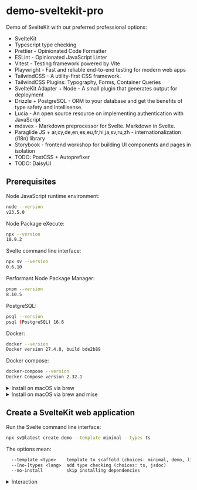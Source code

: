 # demo-sveltekit-pro

Demo of SvelteKit with our preferred professional options:

* SvelteKit
* Typescript type checking
* Prettier - Opinionated Code Formatter
* ESLint - Opinionated JavaScript Linter
* Vitest - Testing framework powered by Vite
* Playwright - Fast and reliable end-to-end testing for modern web apps
* TailwindCSS - A utility-first CSS framework.
* TailwindCSS Plugins: Typography, Forms, Container Queries
* SvelteKit Adapter + Node - A small plugin that generates output for deployment
* Drizzle + PostgreSQL - ORM to your database and get the benefits of type safety and intellisense.
* Lucia - An open source resource on implementing authentication with JavaScript
* mdsvex - Markdown preprocessor for Svelte. Markdown in Svelte.
* Paraglide JS + ar,cy,de,en,es,eu,fr,hi,ja,sv,ru,zh - internationalization (i18n) library
* Storybook - frontend workshop for building UI components and pages in isolation
* TODO: PostCSS + Autoprefixer
* TODO: DaisyUI


## Prerequisites

Node JavaScript runtime environment:

```sh
node --version
v23.5.0
```

Node Package eXecute:

```sh
npx --version
10.9.2
```

Svelte command line interface:

```sh
npx sv --version
0.6.10
```

Performant Node Package Manager:

```sh
pnpm --version
8.10.5
```

PostgreSQL:

```sh
psql --version
psql (PostgreSQL) 16.6
```

Docker:

```sh
docker --version
Docker version 27.4.0, build bde2b89
```

Docker compose:

```sh
docker-compose --version
Docker Compose version 2.32.1
```

<details>
<summary>Install on macOS via brew</summary>
brew install mise
brew install node
brew install pnpm
brew install postgresql
brew install --cask docker
brew install docker-compose docker-credential-helper

Launch Docker. When Docker is launched in this manner, a Docker whale icon appears in the status menu. As soon as the whale icon appears, the symbolic links for docker, docker-compose, docker-credential-osxkeychain and docker-machine are created in /usr/local/bin.

Docker Compose is a Docker plugin. For Docker to find the plugin, add "cliPluginsExtraDirs" to ~/.docker/config.json:
  "cliPluginsExtraDirs": [
      "/opt/homebrew/lib/docker/cli-plugins"
  ]
</details>

<details>
<summary>Install on macOS via brew and mise</summary>
mise use node
mise use pnpm
mise use docker-compose
brew install gcc readline zlib curl openssl@1.1 ossp-uuid icu4c pkg-config
PKG_CONFIG_PATH="$(brew --prefix)/lib/pkgconfig:$(brew --prefix icu4c)/lib/pkgconfig" \
LDFLAGS="-L$(brew --prefix)/lib" \
CPPFLAGS="-I$(brew --prefix)/include" \
mise use postgres@16 --verbose
brew install docker-compose docker-credential-helper
</details>


## Create a SvelteKit web application

Run the Svelte command line interface:

```sh
npx sv@latest create demo --template minimal --types ts
```

The options mean:

```txt
  --template <type>    template to scaffold (choices: minimal, demo, library)
  --[no-]types <lang>  add type checking (choices: ts, jsdoc)
  --no-install         skip installing dependencies
```

<details>
<summary>Interaction</summary>
```txt
┌  Welcome to the Svelte CLI! (v0.6.10)
│
◇  Project created
│
◇  What would you like to add to your project? (use arrow keys / space bar)
│  ◼ prettier (formatter - https://prettier.io)
│  ◼ eslint (linter - https://eslint.org)
│  ◼ vitest (unit testing - https://vitest.dev)
│  ◼ playwright (browser testing - https://playwright.dev)
│  ◼ tailwindcss (css framework - https://tailwindcss.com)
│  ◼ sveltekit-adapter (deployment - https://svelte.dev/docs/kit/adapters)
│  ◼ drizzle (database orm - https://orm.drizzle.team)
│  ◼ lucia (auth guide - https://lucia-auth.com)
│  ◼ mdsvex (svelte + markdown - https://mdsvex.pngwn.io)
│  ◼ paraglide (i18n - https://inlang.com)
│  ◼ storybook (frontend workshop - https://storybook.js.org)
│
◇  tailwindcss: Which plugins would you like to add?
│  ◼ typography (@tailwindcss/typography)
|  ◼ forms (@tailwindcss/forms)
|  ◼ container-queries (@tailwindcss/container-queries)
│
◇  sveltekit-adapter: Which SvelteKit adapter would you like to use?
│  ● node (@sveltejs/adapter-node)
│  ○ static (@sveltejs/adapter-static)
│  ○ vercel (@sveltejs/adapter-vercel)
│  ○ cloudflare-pages (@sveltejs/adapter-cloudflare)
│  ○ cloudflare-workers (@sveltejs/adapter-cloudflare-workers)
│  ○ netlify (@sveltejs/adapter-netlify)
│
◇  drizzle: Which database would you like to use?
│  ● PostgreSQL
│  ○ SQLite
│
◇  drizzle: Which PostgreSQL client would you like to use?
│  ● Postgres.JS (recommended for most users)
│  ○ Neon (popular hosted platform)
│
◇  drizzle: Do you want to run the database locally with docker-compose?
│  ○ Yes / ● No
│  
◇  lucia: Do you want to include a demo? (includes a login/register page)
│  ● Yes / ○ No
│
◇  paraglide: Which languages would you like to support? (e.g. en,de-ch)
│  ar,cy,de,en,es,eu,fr,hi,ja,sv,ru,zh
│
◇  paraglide: Do you want to include a demo?
│  ● Yes / ○ No
│
◇  Which package manager do you want to install dependencies with?
│  ○ None
│  ○ npm
│  ○ yarn
│  ● pnpm
│  ○ bun
│  ○ deno
│
◇  Successfully setup add-ons
│
◇  Successfully installed dependencies
│
◇  Successfully formatted modified files
│
╭──────────────────────────────────────────────────────────────────────────────╮
│                                                                              │
│   Storybook was successfully installed in your project!                      │
│   To run Storybook manually, run npm run storybook. CTRL+C to stop.          │
│                                                                              │
│   Wanna know more about Storybook? Check out https://storybook.js.org/       │
│   Having trouble or want to chat? Join us at https://discord.gg/storybook/   │
│                                                                              │
╰──────────────────────────────────────────────────────────────────────────────╯
│
◇  Project next steps ─────────────────────────────────────────────────────╮
│                                                                          │
│  1: cd demo                                                              │
│  2: git init && git add -A && git commit -m "Initial commit" (optional)  │
│  3: pnpm run dev --open                                                  │
│                                                                          │
│  To close the dev server, hit Ctrl-C                                     │
│                                                                          │
│  Stuck? Visit us at https://svelte.dev/chat                              │
│                                                                          │
├──────────────────────────────────────────────────────────────────────────╯
│
◇  Add-on next steps ──────────────────────────────────────────────────╮
│                                                                      │
│  drizzle:                                                            │
│  - You will need to set DATABASE_URL in your production environment  │
│  - Run pnpm run db:start to start the docker container               │
│  - Run pnpm run db:push to update your database schema               │
│                                                                      │
│  lucia:                                                              │
│  - Run pnpm run db:push to update your database schema               │
│  - Visit /demo/lucia route to view the demo                          │
│                                                                      │
│  paraglide:                                                          │
│  - Edit your messages in messages/en.json                            │
│  - Consider installing the Sherlock IDE Extension                    │
│  - Visit /demo/paraglide route to view the demo                      │
│                                                                      │
├──────────────────────────────────────────────────────────────────────╯
│
└  You're all set!
```


### Deprecated SvelteKit

To create a SvelteKit project, use these command options:

```
npm create @svelte-add/kit@latest my.example.com -- \
--with eslint+playwright+postcss+prettier+tailwindcss+typescript+vitest \
--postcss-autoprefixer \
--tailwindcss-daisyui \
--tailwindcss-forms \
--tailwindcss-typography
```


### Add git

Run:

```sh
cd demo
git init
git add --all
git commit -m "Run npx sv@latest create demo --template minimal --types ts"
```


### Database connection

This demo uses the PostgreSQL database server that must already be running on your system.

Create a new role and database:

```sh
psql -U postgres -c "CREATE ROLE demo_sveltekit_pro_owner WITH LOGIN ENCRYPTED PASSWORD 'secret';"
psql -U postgres -c "CREATE DATABASE demo_sveltekit_pro_development with owner = demo_sveltekit_pro_owner;"
```

Setup created a file Edit file [`.env`](.env):

```sh
# Replace with your DB credentials!
DATABASE_URL="postgres://user:password@host:port/db-name"
```

Change the line to:

```sh
DATABASE_URL="postgres://demo_sveltekit_pro_owner:secret@localhost:5432/demo_sveltekit_pro_development"
```


### Launch

Run:

```sh
pnpm run dev -- --open
```


### Optional copy

To copy old files from a old demo project:

```sh
cp old/.env demo/
cp old/src/lib/{Header,Footer}.svelte demo/src/lib/
cp old/src/app.css demo/src/
cp old/src/routes/+layout.svelte demo/src/routes/
cp old/src/lib/server/db/schema.ts demo/src/lib/server/db/
```


### Verify

You may wish to verify the new configuration files:

```sh
ls -1 *.config.ts
drizzle.config.ts
eslint.config.js
playwright.config.ts
postcss.config.js
svelte.config.js
tailwind.config.ts
tsconfig.json
vite.config.ts
```


## Configure static site - optional

If the project is a static site:

* https://kit.svelte.dev/docs/adapter-static

```sh
pnpm i -D @sveltejs/adapter-static
```

If the project is a static site on Vercel then use the default adapter.

Edit file `svelte.config.js`:

```js
import adapter from '@sveltejs/adapter-static';
import { vitePreprocess } from '@sveltejs/kit/vite';

/** @type {import('@sveltejs/kit').Config} */
const config = {
	// Consult https://kit.svelte.dev/docs/integrations#preprocessors
	// for more information about preprocessors
	preprocess: [vitePreprocess({})],

	kit: {
		// adapter-auto only supports some environments, see https://kit.svelte.dev/docs/adapter-auto for a list.
		// If your environment is not supported or you settled on a specific environment, switch out the adapter.
		// See https://kit.svelte.dev/docs/adapters for more information about adapters.
		adapter: adapter()
	}
};

export default config;
```

Add our preferred settings for prerender and trailing slash.

Create the file `src/routes/+layout.ts`:

```ts
export const prerender = true;
export const trailingSlash = 'always';
```


## Tailwind

Setup installed Tailwind and its dependencies.


```sh
cat src/app.css
```

```js
@import 'tailwindcss/base';
@import 'tailwindcss/components';
@import 'tailwindcss/utilities';
```

### PostCSS

Setup created a PostCSS configuration file:

```sh
cat postcss.config.js
```

```js
export default {
        plugins: {
                tailwindcss: {},
                autoprefixer: {}
        }
};
```

You can write PostCSS syntax in the style lang="postcss" blocks in Svelte files.

You can write PostCSS syntax in the file `src/app.css`.

This is your global stylesheet because it will be active on every page of your site.


### Edit application styles

Edit file [`app.css`](app.css) to add any of your own preferred application styles, such as for typical web page HTML tags.

Example:

```css
@layer base {
    h1 {
        @apply text-3xl;
    }
    p {
        @apply my-4;
    }
    a {
        @apply text-blue-600 underline;
    }
    ol {
        @apply list-decimal;
    }
    ul {
        @apply list-disc;
    }
    li {
        @apply my-4;
    }
}
```


### Layout

Setup create a layout file [`src/routes/+layout.svelte`](src/routes/+layout.svelte) that includes TypeScript, internationalization, Paraglide, and more.


```svelte
<script lang="ts">
	import { i18n } from '$lib/i18n';
	import { ParaglideJS } from '@inlang/paraglide-sveltekit';
	import '.app.css';
	let { children } = $props();
</script>

<ParaglideJS {i18n}>
	{@render children()}
</ParaglideJS>
```


## Create components

Create some Svelte components that are simple placeholders, such as for a header and footer. Create the components with some simple HTML tags and some simple Tailwind CSS classes.

Create file [`src/lib/Header.svelte`](src/lib/Header.svelte):

```html
<header class="mb-2 border-b-2 border-2">
    <nav class="p-2">
        <a class="no-underline" href="/">Home</a>
    </nav>
</header>
````

Create a Svelte component that is a simple placeholder footer.

Create file [`src/lib/Footer.svelte`](src/lib/Footer.svelte):

```html
<footer class="mt-2 border-t-2 border-2">
    <nav class="p-2">
        <a class="no-underline" href="/">Home</a>
    </nav>
</footer>
````

Add these components to the layout file [`src/routes/+layout.svelte`](src/routes/+layout.svelte):

```svelte
<script lang="ts">
	import { i18n } from '$lib/i18n';
	import { ParaglideJS } from '@inlang/paraglide-sveltekit';
	import '.app.css';
    import Header from "$lib/Header.svelte";
    import Footer from "$lib/Footer.svelte";
	let { children } = $props();
</script>

<ParaglideJS {i18n}>
    <Header />
	{@render children()}
    <Footer />
</ParaglideJS>
```


## Test

Vitest provides unit testing.

Playwright provides end-to-end testing. 


### Vitest

Vitest provides unit testing.

Setup created a unit test file [`src/demo.spec.ts`](src/demo.spec.ts):

```ts
import { describe, it, expect } from 'vitest';

describe('sum test', () => {
	it('adds 1 + 2 to equal 3', () => {
		expect(1 + 2).toBe(3);
	});
});
```


### Playwright

Playwright provides end-to-end ("e2e") testing. 

Before you run Playwright the first time, you need to install any browser updates.

Run:

```sh
pnpm exec playwright install   
```

Setup created an e2e test file [`e2e/demo.test.ts`](e2e/demo.test.ts):

```ts
import { expect, test } from '@playwright/test';

test('home page has expected h1', async ({ page }) => {
	await page.goto('/');
	await expect(page.locator('h1')).toBeVisible();
});
```


### Test the application

Run:

```sh
pnpm test
```

Output:

```txt
✓ src/demo.spec.ts (1)
   ✓ sum test (1)
     ✓ adds 1 + 2 to equal 3

 Test Files  1 passed (1)
      Tests  1 passed (1)
   Start at  20:20:42
   Duration  304ms (transform 26ms, setup 0ms, collect 14ms, tests 1ms, environment 0ms, prepare 86ms)


> demo@0.0.1 test:e2e
> playwright test

[WebServer] "serial" is imported from external module "drizzle-orm/pg-core" but never used in "src/lib/server/db/schema.ts".
[WebServer] .svelte-kit/generated/client-optimized/app.js (29:28): "transport" is not exported by "src/hooks.ts", imported by ".svelte-kit/generated/client-optimized/app.js".

Running 1 test using 1 worker

  ✓  1 demo.test.ts:3:1 › home page has expected h1 (475ms)

  1 passed (10.1s)
```


### Unit test a custom file

Create a file [`src/lib/sum.js`](src/lib/sum.js):

```js
export function sum(a, b) {
  return a + b
}
```

Create a file [`src/lib/sum.test.js`](src/lib/sum.test.js):

```js
import { expect, test } from 'vitest'
import { sum } from 'sum.js'

test('adds 1 + 2 to equal 3', () => {
  expect(sum(1, 2)).toBe(3)
})
```

Run:

```sh
pnpm test
```


## Database

Previously in this demo, we created a database connection and included the credentials in our .env environment variables.

Setup created a Drizzle configuration file [`drizzle.config.ts`](drizzle.config.ts):

```ts
import { defineConfig } from 'drizzle-kit';
if (!process.env.DATABASE_URL) throw new Error('DATABASE_URL is not set');

export default defineConfig({
	schema: './src/lib/server/db/schema.ts',

	dbCredentials: {
		url: process.env.DATABASE_URL
	},

	verbose: true,
	strict: true,
	dialect: 'postgresql'
});
```

Setup created a Drizzle database schema file  [`src/lib/server/db/schema.ts`](src/lib/server/db/schema.ts):

```js
import { pgTable, serial, text, integer, timestamp } from 'drizzle-orm/pg-core';

export const user = pgTable('user', {
        id: text('id').primaryKey(),
        age: integer('age'),
        username: text('username').notNull().unique(),
        passwordHash: text('password_hash').notNull()
});

export const session = pgTable('session', {
        id: text('id').primaryKey(),
        userId: text('user_id')
                .notNull()
                .references(() => user.id),
        expiresAt: timestamp('expires_at', { withTimezone: true, mode: 'date' }).notNull()
});

export type Session = typeof session.$inferSelect;

export type User = typeof user.$inferSelect;
```

We prefer the id to be an integer primary key generated always as identity.

Change each of the lines from…

```ts
        id: text('id').primaryKey(),
```

…into:

```ts
        id: integer('id').primaryKey().generatedAlwaysAsIdentity({ startWith: 1 }),
```

Change from this…

```ts
	userId: text('user_id')
```

…into this:

```ts
	userId: integer('user_id')
```


Generate the SQL needed to migrate the database:

```sh
npx drizzle-kit generate
```

Output:

```
2 tables
session 3 columns 0 indexes 1 fks
user 4 columns 0 indexes 0 fks

[✓] Your SQL migration file ➜ drizzle/0000_pretty_rockslide.sql 🚀
```

The file [`drizzle/0000_pretty_rockslide.sql`](drizzle/0000_pretty_rockslide.sql):

```sql
CREATE TABLE IF NOT EXISTS "session" (
        "id" integer PRIMARY KEY NOT NULL,
        "user_id" integer NOT NULL,
        "expires_at" timestamp with time zone NOT NULL
);
--> statement-breakpoint
CREATE TABLE IF NOT EXISTS "user" (
        "id" integer PRIMARY KEY NOT NULL,
        "age" integer,
        "username" text NOT NULL,
        "password_hash" text NOT NULL,
        CONSTRAINT "user_username_unique" UNIQUE("username")
);
--> statement-breakpoint
DO $$ BEGIN
 ALTER TABLE "session" ADD CONSTRAINT "session_user_id_user_id_fk" FOREIGN KEY ("user_id") REFERENCES "public"."user"("id") ON DELETE no action ON UPDATE no action;
EXCEPTION
 WHEN duplicate_object THEN null;
END $$;
```

Change each of the lines from this…

```sql
        "id" integer PRIMARY KEY NOT NULL,
```

…into this:

```sql
        "id" integer PRIMARY KEY GENERATED ALWAYS AS IDENTITY,
```

Run the migration:

```sh
npx drizzle-kit migrate	
```

Verify tables:

```sh
psql -d "postgres://demo_sveltekit_pro_owner:secret@localhost:5432/demo_sveltekit_pro_development" \
-c "SELECT table_name FROM information_schema.tables WHERE table_type = 'BASE TABLE' AND table_schema NOT IN ('pg_catalog', 'information_schema');"
```

```txt
      table_name      
----------------------
 __drizzle_migrations
 user
 session
```

Verify tables and columns:

```sh
➜ psql -d "postgres://demo_sveltekit_pro_owner:secret@localhost:5432/demo_sveltekit_pro_development" 
-c "SELECT table_name, column_name, data_type FROM information_schema.columns where table_schema = 'public' order by table_name;"
```

```txt
 table_name |  column_name  |        data_type         
------------+---------------+--------------------------
 session    | id            | integer
 session    | user_id       | integer
 session    | expires_at    | timestamp with time zone
 user       | id            | integer
 user       | age           | integer
 user       | username      | text
 user       | password_hash | text
```


## Demo route

Setup created a demo route for Lucia and Paraglide:

* http://localhost:5173/demo


## Lucia authentication

Setup created a Lucia demo directory: [`src/routes/demo/lucia/`](src/routes/demo/lucia/)

```txt
demo/src/routes/demo/lucia/
demo/src/routes/demo/lucia//+page.server.ts
demo/src/routes/demo/lucia//+page.svelte
demo/src/routes/demo/lucia//login
demo/src/routes/demo/lucia//login/+page.server.ts
demo/src/routes/demo/lucia//login/+page.svelte
```

Browse: http://localhost:5173/demo/lucia/login


### Display error messages

The Lucia login and registration code is in the file [`src/routes/demo/lucia/login/+page.server.ts`](src/routes/demo/lucia/login/+page.server.ts).

We prefer Lucia to display error messages that originate from the database and ORM.

Change this line from…

```ts
			return fail(500, { message: 'An error has occurred' });
```

…into:

```ts
			return fail(500, { message: 'An error has occurred: ' + (e instanceof Error ? e.message : 'unknown error') });
```

Browse: http://localhost:5173/demo/lucia/login

Now if you try username "alice" and password "secret", you should see this error message: 

* An error has occurred: cannot insert a non-DEFAULT value into column "id".

The error is because we changed the primary key type. We'll fix this next.


### Create a user via SQL

To create a user via SQL, look at the Lucia login file [`src/routes/demo/lucia/login/+page.server.ts`](src/routes/demo/lucia/login/+page.server.ts).

This line shows the password hash algorithm is argon2:

```ts
import { hash, verify } from '@node-rs/argon2';
```

This line converts plain text into a password hash:

```ts
		const passwordHash = await hash(password, {
```


This line validates the database record user's password hash with the web browser user's password form field plain text:

```ts
		const validPassword = await verify(existingUser.passwordHash, password, {
```

To generate a password using a command line node repl, we can use the same kind of code.

Run:

```sh
node
```

Run:

```js
const { hash, verify } = await import("@node-rs/argon2");
let plainText = "secret";
console.log(plainText);
const cryptText = await hash(plainText, {
    memoryCost: 19456,
    timeCost: 2,
    outputLen: 32,
    parallelism: 1
});
console.log(cryptText);
let isValid = await verify(cryptText, plainText, {
    memoryCost: 19456,
    timeCost: 2,
    outputLen: 32,
    parallelism: 1
});
console.log(isValid);
```

Output:

```
secret
$argon2id$v=19$m=19456,t=2,p=1$3fZkYOfXgvvRwEpZtT3tQQ$VqF4vlH5yDaFxabiFpZXXBfE2tJyuBujsci2EJrG7no
true
```


## Demo Paraglide

Setup created a demo route for Paraglide:

* http://localhost:5173/demo/paraglide


## Create helper tools

For some of our projects, we create helper tools, such as typical shell scripts.

Our naming convention is to put these tools here:

```sh
mkdir bin
```


### markdown-reader-to-headline

File <bin/markdown-reader-to-headline>:

```sh
grep -m1 '^##*[[:space:]][[:space:]]*[^[:space:]]' "$@" |
sed 's/^#*[[:space:]]*//; s/[[:space:]]*#*[[:space:]]*$//;'
```


### clean

For some of our projects, we create a helper tool that we name `clean`.

The tool aims to reset the project to its original state.

For example, the code below deletes all normal routes, yet does not affect any special routes that start with a plus character.

File <bin/clean>:

```sh
#!/bin/sh
set -euf
find .src/routes -type f ! -name '+*' -exec rm {} \;
```

This tool enables us to quickly clean up routes.

Example before:

```
src/routes/+layout.svelte
src/routes/+page.svelte
src/routes/alfa.bravo
src/routes/charlie.delta
```

Example after:

```
src/routes/+layout.svelte
src/routes/+page.svelte
```


### slugs

For some of our projects, we create a helper tool that we name `slugs`.

For example, the code below searches a pre-existing git repository, that contains a directory named `topics`, that contains pre-existing subdirectories, that each contain a markdown content file named `index.md`. The tool parses the directories into web-friendly slugs.

File <bin/slugs>:

```sh
GIT_TOP_DIR="$(git rev-parse --show-toplevel)"
DIR="$GIT_TOP_DIR/topics"
find "$DIR" -name 'index.md' -type f -exec dirname {} \; |
sort | cut -c $(( ${#DIR} + 2 ))-
```

Example input pre-existing directory structure:

```txt
my-project/topics/alpha/index.md
my-project/topics/bravo/index.md
```

Example output slugs:

```txt
alpha
bravo
```

